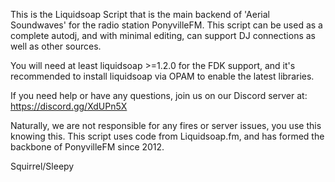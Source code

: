 This is the Liquidsoap Script that is the main backend of 'Aerial Soundwaves' for the radio station PonyvilleFM. This script can be used as a complete autodj, and with minimal editing, can support DJ connections as well as other sources.

You will need at least liquidsoap >=1.2.0 for the FDK support, and it's recommended to install liquidsoap via OPAM to enable the latest libraries.

If you need help or have any questions, join us on our Discord server at: https://discord.gg/XdUPn5X

Naturally, we are not responsible for any fires or server issues, you use this knowing this. This script uses code from Liquidsoap.fm, and has formed the backbone of PonyvilleFM since 2012.

Squirrel/Sleepy